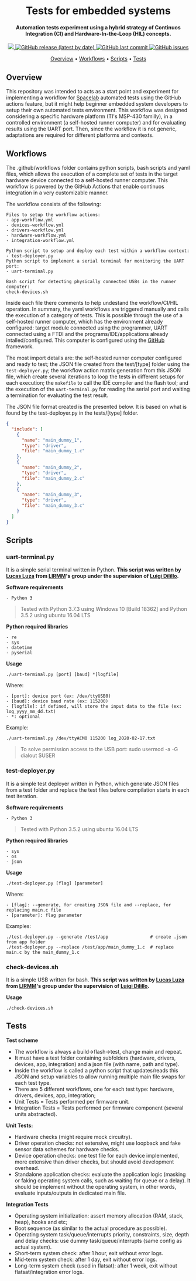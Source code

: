 <h1 align="center">
	Tests for embedded systems
	<br>
</h1>

<h4 align="center">Automation tests experiment using a hybrid strategy of Continuos Integration (CI) and Hardware-In-the-Loop (HIL) concepts.</h4>

<p align="center">
	<a href="">
		<img src="https://img.shields.io/badge/status-in%20development-red?style=for-the-badge">
	</a>
	<a href="">
		<img alt="GitHub release (latest by date)" src="https://img.shields.io/github/v/release/andrempmattos/tests-embedded-systems?style=for-the-badge">
	</a>
	<a href="">
		<img alt="GitHub last commit" src="https://img.shields.io/github/last-commit/andrempmattos/tests-embedded-systems?style=for-the-badge">
	</a>
	<a href="">
		<img alt="GitHub issues" src="https://img.shields.io/github/issues/andrempmattos/tests-embedded-systems?style=for-the-badge">
	</a>
</p>

<p align="center">
  	<a href="#overview">Overview</a> •
  	<a href="#workflows">Workflows</a> •
  	<a href="#workflows">Scripts</a> •
  	<a href="#workflows">Tests</a>
</p>

## Overview

This repository was intended to acts as a start point and experiment for implementing a workflow for [Spacelab](https://github.com/spacelab-ufsc) automated tests using the GitHub actions feature, but it might help beginner embedded system developers to setup their own automated tests environment. This workflow was designed considering a specific hardware platform (TI's MSP-430 familly), in a controlled environment (a self-hosted runner computer) and for evaluating results using the UART port. Then, since the workflow it is not generic, adaptations are required for different platforms and contexts.


## Workflows

The .github/workflows folder contains python scripts, bash scripts and yaml files, which allows the execution of a complete set of tests in the target hardware device connected to a self-hosted runner computer. This workflow is powered by the GitHub Actions that enable continuos integration in a very customizable manner.

The workflow consists of the following:
```
Files to setup the workflow actions:
- app-workflow.yml
- devices-workflow.yml
- drivers-workflow.yml
- hardware-workflow.yml
- integration-workflow.yml

Python script to setup and deploy each test within a workflow context: 
- test-deployer.py
Python script to implement a serial terminal for monitoring the UART port:
- uart-terminal.py

Bash script for detecting physically connected USBs in the runner computer:
check-devices.sh
```

Inside each file there comments to help undestand the workflow/CI/HIL operation. In summary, the yaml workflows are triggered manually and calls the execution of a category of tests. This is possible through the use of a self-hosted runner computer, which has the environment already configured: target module connected using the programmer, UART connected using a FTDI and the programs/IDE/applications already intalled/configured. This computer is configured using the [GitHub](https://docs.github.com/en/actions/hosting-your-own-runners/about-self-hosted-runners#about-self-hosted-runners) framework.

The most import details are: the self-hosted runner computer configured and ready to test; the JSON file created from the test/[type] folder using the `test-deployer.py`; the workflow action matrix generation from this JSON file, which create several iterations to loop the tests in different setups for each execution; the `makefile` to call the IDE compiler and the flash tool; and the execution of the `uart-terminal.py` for reading the serial port and waiting a termination for evaluating the test result.

The JSON file format created is the presented below. It is based on what is found by the test-deployer.py in the tests/[type] folder. 

```json
{
  "include": [
    {
      "name": "main_dummy_1",
      "type": "driver",
      "file": "main_dummy_1.c"
    },
    {
      "name": "main_dummy_2",
      "type": "driver",
      "file": "main_dummy_2.c"
    },
    {
      "name": "main_dummy_3",
      "type": "driver",
      "file": "main_dummy_3.c"
    }
  ]
}
```

## Scripts

### uart-terminal.py

It is a simple serial terminal written in Python. **This script was written by [Lucas Luza](https://github.com/lucasmluza) from [LIRMM](http://www.lirmm.fr/)'s group under the supervision of [Luigi Dilillo](http://www.lirmm.fr/~dilillo/).** 

**Software requirements**
```
- Python 3
```

> Tested with Python 3.7.3 using Windows 10 [Build 18362] and Python 3.5.2 using ubuntu 16.04 LTS

**Python required libraries**
```
- re
- sys
- datetime
- pyserial
```

**Usage**

```
./uart-terminal.py [port] [baud] *[logfile]
```
Where:
```
- [port]: device port (ex: /dev/ttyUSB0)
- [baud]: device baud rate (ex: 115200)
- [logfile]: if defined, will store the input data to the file (ex: log_yyyy_mm_dd.txt)
- *: optional
```

Example:
```
./uart-terminal.py /dev/ttyACM0 115200 log_2020-02-17.txt
```
> To solve permission access to the USB port: sudo usermod -a -G dialout $USER



### test-deployer.py

It is a simple test deployer written in Python, which generate JSON files from a test folder and replace the test files before compilation starts in each test iteration.

**Software requirements**
```
- Python 3
```

> Tested with Python 3.5.2 using ubuntu 16.04 LTS

**Python required libraries**
```
- sys
- os
- json
```

**Usage**

```
./test-deployer.py [flag] [parameter]
```
Where:
```
- [flag]: --generate, for creating JSON file and --replace, for replacing main.c file
- [parameter]: flag parameter
```

Examples:
```
./test-deployer.py --generate /test/app                # create .json from app folder
./test-deployer.py --replace /test/app/main_dummy_1.c  # replace main.c by the main_dummy_1.c
```

### check-devices.sh

It is a simple USB written for bash. **This script was written by [Lucas Luza](https://github.com/lucasmluza) from [LIRMM](http://www.lirmm.fr/)'s group under the supervision of [Luigi Dilillo](http://www.lirmm.fr/~dilillo/).** 

**Usage**

```
./check-devices.sh
```

## Tests

**Test scheme**
- The workflow is always a build->flash->test, change main and repeat.
- It must have a test folder containing subfolders (hardware, drivers, devices, app, integration) and a json file (with name, path and type).
- Inside the workflow is called a python script that updates/reads this JSON and setup variables to allow running multiple main file swaps for each test type.
- There are 5 different workflows, one for each test type: hardware, drivers, devices, app, integration;
- Unit Tests = Tests performed per firmware unit.
- Integration Tests = Tests performed per firmware component (several units abstracted).

**Unit Tests:**
- Hardware checks (might require mock circuitry).
- Driver operation checks: not extensive, might use loopback and fake sensor data schemes for hardware checks.
- Device operation checks: one test file for each device implemented, more extensive than driver checks, but should avoid development overhead.
- Standalone application checks: evaluate the application logic (masking or faking operating system calls, such as waiting for queue or a delay). It should be implement without the operating system, in other words, evaluate inputs/outputs in dedicated main file.

**Integration Tests**
- Operating system initialization: assert memory allocation (RAM, stack, heap), hooks and etc;
- Boot sequence (as similar to the actual procedure as possible).
- Operating system task/queue/interrupts priority, constraints, size, depth and delay checks: use dummy task/queue/interrupts (same config as actual system).
- Short-term system check: after 1 hour, exit without error logs.
- Mid-term system check: after 1 day, exit without error logs.
- Long-term system check (used in flatsat): after 1 week, exit without flatsat/integration error logs.
